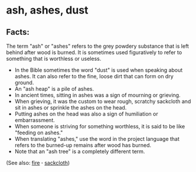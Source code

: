 # ash, ashes, dust #

## Facts: ##

The term "ash" or "ashes" refers to the grey powdery substance that is left behind after wood is burned. It is sometimes used figuratively to refer to something that is worthless or useless.

* In the Bible sometimes the word "dust" is used when speaking about ashes. It can also refer to the fine, loose dirt that can form on dry ground.
* An "ash heap" is a pile of ashes.
* In ancient times, sitting in ashes was a sign of mourning or grieving.
* When grieving, it was the custom to wear rough, scratchy sackcloth and sit in ashes or sprinkle the ashes on the head.
* Putting ashes on the head was also a sign of humiliation or embarrassment.
* When someone is striving for something worthless, it is said to be like "feeding on ashes."
* When translating "ashes," use the word in the project language that refers to the burned-up remains after wood has burned.
* Note that an "ash tree" is a completely different term.

(See also: [fire](../other/fire.md) **·** [sackcloth](../other/sackcloth.md))

